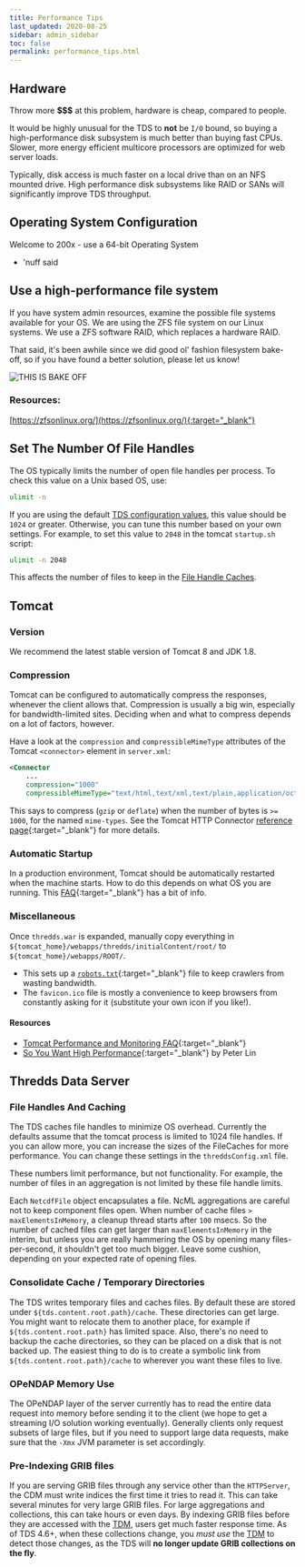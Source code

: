 ```yaml
---
title: Performance Tips
last_updated: 2020-08-25
sidebar: admin_sidebar
toc: false
permalink: performance_tips.html
---
```


## Hardware

Throw more **$$$** at this problem, hardware is cheap, compared to people.

It would be highly unusual for the TDS to **not** be `I/O` bound, so buying a high-performance disk subsystem is much better than buying fast CPUs.
Slower, more energy efficient multicore processors are optimized for web server loads.

Typically, disk access is much faster on a local drive than on an NFS mounted drive.
High performance disk subsystems like RAID or SANs will significantly improve TDS throughput.

## Operating System Configuration

Welcome to 200x - use a 64-bit Operating System
* 'nuff said

## Use a high-performance file system

If you have system admin resources, examine the possible file systems available for your OS. 
We are using the ZFS file system on our Linux systems.
We use a ZFS software RAID, which replaces a hardware RAID.

That said, it's been awhile since we did good ol' fashion filesystem bake-off, so if you have found a better solution, please let us know! 

<img src="https://www.mememaker.net/api/bucket?path=static/img/memes/full/2014/Jul/22/13/this-is-bake-off.jpg" alt="THIS IS BAKE OFF">

### Resources:
[https://zfsonlinux.org/](https://zfsonlinux.org/){:target="_blank"}

## Set The Number Of File Handles

The OS typically limits the number of open file handles per process.
To check this value on a Unix based OS, use:

~~~bash
ulimit -n 
~~~

If you are using the default [TDS configuration values](tds_config_ref.html#netcdffile-objects), this value should be `1024` or greater. 
Otherwise, you can tune this number based on your own settings.
For example, to set this value to `2048` in the tomcat `startup.sh` script:

~~~bash
ulimit -n 2048
~~~

This affects the number of files to keep in the [File Handle Caches](#file-handles-and-caching).

## Tomcat

### Version

We recommend the latest stable version of Tomcat 8 and JDK 1.8.

### Compression

Tomcat can be configured to automatically compress the responses, whenever the client allows that.
Compression is usually a big win, especially for bandwidth-limited sites.
Deciding when and what to compress depends on a lot of factors, however.

Have a look at the `compression` and `compressibleMimeType` attributes of the Tomcat `<connector>` element in `server.xml`:

~~~xml
<Connector 
    ...
    compression="1000"
    compressibleMimeType="text/html,text/xml,text/plain,application/octet-stream" />
~~~

This says to compress (`gzip` or `deflate`) when the number of bytes is `>= 1000`, for the named `mime-types`.
See the Tomcat HTTP Connector [reference page](https://tomcat.apache.org/tomcat-8.5-doc/config/http.html){:target="_blank"} for more details.

### Automatic Startup

In a production environment, Tomcat should be automatically restarted when the machine starts.
How to do this depends on what OS you are running. 
This [FAQ](https://cwiki.apache.org/confluence/display/tomcat/HowTo#HowTo-HowdoIinstallTomcatasaserviceunderUnix?){:target="_blank"} has a bit of info.

### Miscellaneous

Once `thredds.war` is expanded, manually copy everything in `${tomcat_home}/webapps/thredds/initialContent/root/` to `${tomcat_home}/webapps/ROOT/`.

* This sets up a [`robots.txt`](https://www.robotstxt.org/){:target="_blank"} file to keep crawlers from wasting bandwidth.
* The `favicon.ico` file is mostly a convenience to keep browsers from constantly asking for it (substitute your own icon if you like!).

#### Resources
- [Tomcat Performance and Monitoring FAQ](https://cwiki.apache.org/confluence/display/TOMCAT/Performance+and+Monitoring){:target="_blank"}
- [So You Want High Performance](https://tomcat.apache.org/articles/performance.pdf){:target="_blank"} by Peter Lin

## Thredds Data Server

### File Handles And Caching

The TDS caches file handles to minimize OS overhead.
Currently the defaults assume that the tomcat process is limited to 1024 file handles.
If you can allow more, you can increase the sizes of the FileCaches for more performance.
You can change these settings in the `threddsConfig.xml` file.

These numbers limit performance, but not functionality.
For example, the number of files in an aggregation is not limited by these file handle limits.

Each `NetcdfFile` object encapsulates a file.
NcML aggregations are careful not to keep component files open.
When number of cache files `> maxElementsInMemory`, a cleanup thread starts after `100` msecs. 
So the number of cached files can get larger than `maxElementsInMemory` in the interim, but unless you are really hammering the OS by opening many files-per-second, it shouldn't get too much bigger.
Leave some cushion, depending on your expected rate of opening files.

### Consolidate Cache / Temporary Directories

The TDS writes temporary files and caches files.
By default these are stored under `${tds.content.root.path}/cache`. These
 directories can get large. You might want to relocate them to another place, for example if `${tds.content.root.path}` has limited space.
 Also, there's no need to backup the cache directories, so they can be placed on a disk that is not backed up.
 The easiest thing to do is to create a symbolic link from `${tds.content.root.path}/cache` to wherever you want these files to live.

### OPeNDAP Memory Use

The OPeNDAP layer of the server currently has to read the entire data request into memory before sending it to the client (we hope to get a streaming I/O solution working eventually). 
Generally clients only request subsets of large files, but if you need to support large data requests, make sure that the `-Xmx` JVM parameter is set accordingly.

### Pre-Indexing GRIB files

If you are serving GRIB files through any service other than the `HTTPServer`, the CDM must write indices the first time it tries to read it.
This can take several minutes for very large GRIB files.
For large aggregations and collections, this can take hours or even days.
By indexing GRIB files before they are accessed with the [TDM](tdm_ref.html), users get much faster response time.
As of TDS 4.6+, when these collections change, you _must use_ the [TDM](tdm_ref.html) to detect those changes, as the TDS will **no longer update GRIB collections on the fly**.